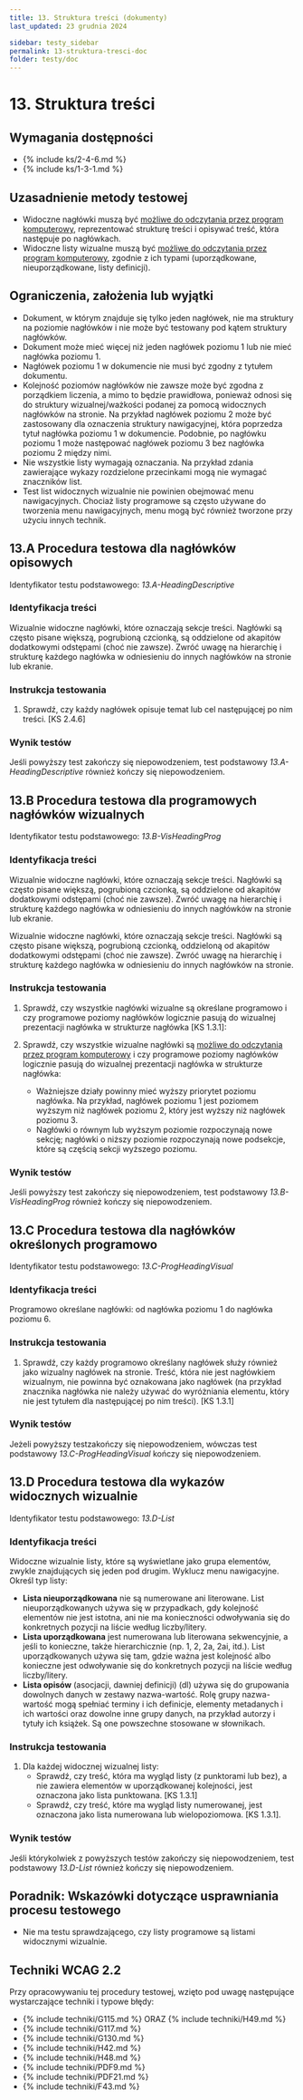 ```yaml
---
title: 13. Struktura treści (dokumenty)
last_updated: 23 grudnia 2024

sidebar: testy_sidebar
permalink: 13-struktura-tresci-doc
folder: testy/doc
---
```



# 13. Struktura treści

## Wymagania dostępności
- {% include ks/2-4-6.md %}
- {% include ks/1-3-1.md %}

## Uzasadnienie metody testowej

-   Widoczne nagłówki muszą być [możliwe do odczytania przez program komputerowy](https://www.w3.org/TR/WCAG21/#dfn-programmatically-determinable), reprezentować strukturę treści i opisywać treść, która następuje po nagłówkach.
-   Widoczne listy wizualne  muszą być [możliwe do odczytania przez program komputerowy](https://www.w3.org/TR/WCAG21/#dfn-programmatically-determinable), zgodnie z ich typami (uporządkowane, nieuporządkowane, listy definicji).

## Ograniczenia, założenia lub wyjątki

-   Dokument, w którym znajduje się tylko jeden nagłówek, nie ma struktury na poziomie nagłówków i nie może być testowany pod kątem struktury nagłówków.
-   Dokument może mieć więcej niż jeden nagłówek poziomu 1 lub nie mieć nagłówka poziomu 1.
-   Nagłówek poziomu 1 w dokumencie nie musi być zgodny z tytułem dokumentu.
-   Kolejność poziomów nagłówków nie zawsze może być zgodna z porządkiem liczenia, a mimo to będzie prawidłowa, ponieważ odnosi się do struktury wizualnej/ważkości podanej za pomocą widocznych nagłówków na stronie. Na przykład nagłówek poziomu 2 może być zastosowany dla oznaczenia struktury nawigacyjnej, która poprzedza tytuł nagłówka poziomu 1 w dokumencie. Podobnie, po nagłówku poziomu 1 może następować nagłówek poziomu 3 bez nagłówka poziomu 2 między nimi.
-   Nie wszystkie listy wymagają oznaczania. Na przykład zdania zawierające wykazy rozdzielone przecinkami mogą nie wymagać znaczników list.
-   Test list widocznych wizualnie nie powinien obejmować menu nawigacyjnych. Chociaż listy programowe są często używane do tworzenia menu nawigacyjnych, menu mogą być również tworzone przy użyciu innych technik.

## 13.A Procedura testowa dla nagłówków opisowych
Identyfikator testu podstawowego: _13.A-HeadingDescriptive_

### Identyfikacja treści
<p id="d13aIC">Wizualnie widoczne nagłówki, które oznaczają sekcje treści. Nagłówki są często pisane większą, pogrubioną czcionką, są oddzielone od akapitów dodatkowymi odstępami (choć nie zawsze). Zwróć uwagę na hierarchię i strukturę każdego nagłówka w odniesieniu do innych nagłówków na stronie lub ekranie.</p>

### Instrukcja testowania
1.  Sprawdź, czy każdy nagłówek opisuje temat lub cel następującej po nim treści. [KS 2.4.6]

### Wynik testów
<p id="d13aTR">Jeśli powyższy test zakończy się niepowodzeniem, test podstawowy  <em>13.A-HeadingDescriptive</em> również kończy się niepowodzeniem.</p>

## 13.B Procedura testowa dla programowych nagłówków wizualnych
Identyfikator testu podstawowego: _13.B-VisHeadingProg_

### Identyfikacja treści
<p id="d13bIC">Wizualnie widoczne nagłówki, które oznaczają sekcje treści. Nagłówki są często pisane większą, pogrubioną czcionką, są oddzielone od akapitów dodatkowymi odstępami (choć nie zawsze). Zwróć uwagę na hierarchię i strukturę każdego nagłówka w odniesieniu do innych nagłówków na stronie lub ekranie.</p>

Wizualnie widoczne nagłówki, które oznaczają sekcje treści. Nagłówki są często pisane większą, pogrubioną czcionką, oddzieloną od akapitów dodatkowymi odstępami (choć nie zawsze). Zwróć uwagę na hierarchię i strukturę każdego nagłówka w odniesieniu do innych nagłówków na stronie.

### Instrukcja testowania
1.	Sprawdź, czy wszystkie nagłówki wizualne są określane programowo i czy programowe poziomy nagłówków logicznie pasują do wizualnej prezentacji nagłówka w strukturze nagłówka [KS 1.3.1]:

1.  Sprawdź, czy wszystkie wizualne nagłówki są [możliwe do odczytania przez program komputerowy](https://www.w3.org/TR/WCAG21/#dfn-programmatically-determinable) i czy programowe poziomy nagłówków logicznie pasują do wizualnej prezentacji nagłówka w strukturze nagłówka:
    -  Ważniejsze działy powinny mieć wyższy priorytet poziomu nagłówka. Na przykład, nagłówek poziomu 1 jest poziomem wyższym niż nagłówek poziomu 2, który jest wyższy niż nagłówek poziomu 3.
    -  Nagłówki o równym lub wyższym poziomie rozpoczynają nowe sekcję; nagłówki o niższy poziomie rozpoczynają nowe podsekcje, które są częścią sekcji wyższego poziomu.

### Wynik testów

<p id="d13bTR">Jeśli powyższy test zakończy się niepowodzeniem, test podstawowy <em>13.B-VisHeadingProg</em> również  kończy się niepowodzeniem.</p>


## 13.C Procedura testowa dla nagłówków określonych programowo
Identyfikator testu podstawowego: _13.C-ProgHeadingVisual_

### Identyfikacja treści
Programowo określane nagłówki: od nagłówka poziomu 1 do nagłówka poziomu 6.

### Instrukcja testowania
1.  Sprawdź, czy każdy programowo określany nagłówek służy również jako wizualny nagłówek na stronie. Treść, która nie jest nagłówkiem wizualnym, nie powinna być oznakowana jako nagłówek (na przykład znacznika nagłówka nie należy używać do wyróżniania elementu, który nie jest tytułem dla następującej po nim treści). [KS 1.3.1]

### Wynik testów
<p id="d13cTR">Jeżeli powyższy testzakończy się niepowodzeniem, wówczas test podstawowy <em>13.C-ProgHeadingVisual</em> kończy się niepowodzeniem.</p>

## 13.D Procedura testowa dla wykazów widocznych wizualnie
Identyfikator testu podstawowego: _13.D-List_

### Identyfikacja treści
Widoczne wizualnie listy, które są wyświetlane jako grupa elementów, zwykle znajdujących się jeden pod drugim. Wyklucz menu nawigacyjne. Określ typ listy:
-   **Lista nieuporządkowana** nie są numerowane ani literowane. List nieuporządkowanych używa się w przypadkach, gdy kolejność elementów nie jest istotna, ani nie ma konieczności odwoływania się do konkretnych pozycji na liście według liczby/litery.
-   **Lista uporządkowana** jest numerowana lub literowana sekwencyjnie, a jeśli to konieczne, także hierarchicznie (np. 1, 2, 2a, 2ai, itd.). List uporządkowanych używa się tam, gdzie ważna jest kolejność albo konieczne jest odwoływanie się do konkretnych pozycji na liście według liczby/litery.
-   **Lista opisów** (asocjacji, dawniej definicji) (dl) używa się do grupowania dowolnych danych w zestawy nazwa-wartość. Rolę grupy nazwa-wartość mogą spełniać terminy i ich definicje, elementy metadanych i ich wartości oraz dowolne inne grupy danych, na przykład autorzy i tytuły ich książek. Są one powszechne stosowane w słownikach.

### Instrukcja testowania
1.  Dla każdej widocznej wizualnej listy:
    -  Sprawdź, czy treść, która ma wygląd listy (z punktorami lub bez), a nie zawiera elementów w uporządkowanej kolejności, jest oznaczona jako lista punktowana. [KS 1.3.1]
    -  Sprawdź, czy treść, które ma wygląd listy numerowanej, jest oznaczona jako lista numerowana lub wielopoziomowa. [KS 1.3.1].


### Wynik testów
<p id="d13dTR">Jeśli którykolwiek z powyższych testów zakończy się niepowodzeniem, test podstawowy <em>13.D-List</em> również kończy się niepowodzeniem.</p>


##  Poradnik: Wskazówki dotyczące usprawniania procesu testowego
- Nie ma testu sprawdzającego, czy listy programowe są listami widocznymi wizualnie.
## Techniki WCAG 2.2
Przy opracowywaniu tej procedury testowej, wzięto pod uwagę następujące wystarczające techniki i typowe błędy:


- {% include techniki/G115.md %} ORAZ {% include techniki/H49.md %}
- {% include techniki/G117.md %}
- {% include techniki/G130.md %}
- {% include techniki/H42.md %}
- {% include techniki/H48.md %}
- {% include techniki/PDF9.md %}
- {% include techniki/PDF21.md %}
- {% include techniki/F43.md %}

